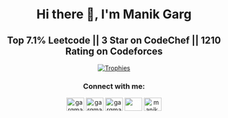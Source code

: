 
<h1 align="center"> Hi there 👋, I'm Manik Garg </h1>
<h2 align="center">Top 7.1% Leetcode || 3 Star on CodeChef || 1210 Rating on Codeforces </h2>


<p align="center"> <a href="https://github.com/ryo-ma/github-profile-trophy"><img src="https://github-profile-trophy.vercel.app/?username=gargmanik6080&row=2&column=3&theme=onedark" alt="Trophies" /></a> </p>


<h3 align="center">Connect with me:</h3>
<div align="center">
<a href="https://www.leetcode.com/gargmanik6080" target="blank"><img align="center" src="https://raw.githubusercontent.com/rahuldkjain/github-profile-readme-generator/master/src/images/icons/Social/leet-code.svg" alt="gargmanik6080" height="30" width="40" /></a>
<a href="https://linkedin.com/in/gargmanik6080" target="blank"><img align="center" src="https://raw.githubusercontent.com/rahuldkjain/github-profile-readme-generator/master/src/images/icons/Social/linked-in-alt.svg" alt="gargmanik6080" height="30" width="40" /></a>
<a href="https://codeforces.com/profile/gargmanik6080" target="blank"><img align="center" src="https://raw.githubusercontent.com/rahuldkjain/github-profile-readme-generator/master/src/images/icons/Social/codeforces.svg" alt="gargmanik6080" height="30" width="40" /></a>
<a href="https://www.codechef.com/users/gargmanik6080" target="blank"><img align="center" src="https://cdn.jsdelivr.net/npm/simple-icons@3.1.0/icons/codechef.svg" alt="gargmanik6080" height="30" width="40" style="color:white;" /></a>
<a href="https://discordapp.com/users/829944062756126731" target="blank"><img align="center" src="https://raw.githubusercontent.com/rahuldkjain/github-profile-readme-generator/master/src/images/icons/Social/discord.svg" alt="manik.g6080" height="30" width="40" /></a>
</div>

<!--
**gargmanik6080/gargmanik6080** is a ✨ _special_ ✨ repository because its `README.md` (this file) appears on your GitHub profile.

Here are some ideas to get you started:

- 🔭 I’m currently working on ...
- 🌱 I’m currently learning ...
- 👯 I’m looking to collaborate on ...
- 🤔 I’m looking for help with ...
- 💬 Ask me about ...
- 📫 How to reach me: ...
- 😄 Pronouns: ...
- ⚡ Fun fact: ...
-->
